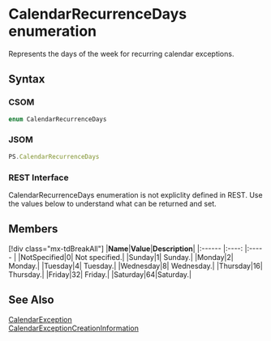 [comment]: # (Name:CalendarRecurrenceDays)
[comment]: # (Name:Microsoft.ProjectServer.CalendarRecurrenceDays)
[comment]: # (Type:Enum)
[comment]: # (Status:Verified)

# <a name="name"></a>CalendarRecurrenceDays enumeration

<a name="description"></a>Represents the days of the week for recurring calendar exceptions.

## <a name="syntax"></a>Syntax

### CSOM

```C#
enum CalendarRecurrenceDays 
```
### JSOM

```JavaScript
PS.CalendarRecurrenceDays
```
### REST Interface

CalendarRecurrenceDays enumeration is not expliclity defined in REST.  Use the values below to understand what can be returned and set.

## <a name="members"></a>Members

<a name="enumMembers"></a>
[!div class="mx-tdBreakAll"]
|**Name**|**Value**|**Description**|
|:------ |:----: |:----- |
|<a name="NotSpecified"></a>NotSpecified|0| Not specified.|
|<a name="Sunday"></a>Sunday|1| Sunday.|
|<a name="Monday"></a>Monday|2| Monday.|
|<a name="Tuesday"></a>Tuesday|4| Tuesday.|
|<a name="Wednesday"></a>Wednesday|8| Wednesday.|
|<a name="Thursday"></a>Thursday|16| Thursday.|
|<a name="Friday"></a>Friday|32| Friday.|
|<a name="Saturday"></a>Saturday|64|Saturday.|

## <a name="seeAlso"></a>See Also

[CalendarException](CalendarException.md)<br/>
[CalendarExceptionCreationInformation](CalendarExceptionCreationInformation.md)<br/>
